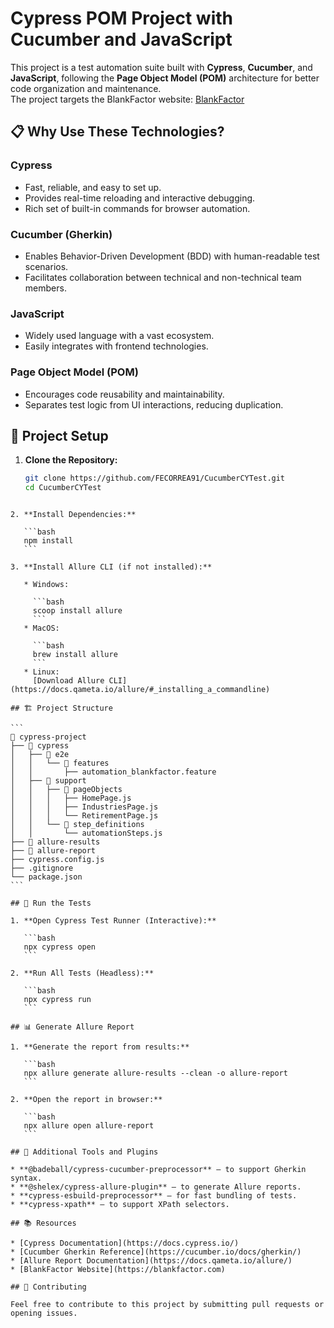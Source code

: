 # Cypress POM Project with Cucumber and JavaScript

This project is a test automation suite built with **Cypress**, **Cucumber**, and **JavaScript**, following the **Page Object Model (POM)** architecture for better code organization and maintenance.  
The project targets the BlankFactor website: [BlankFactor](https://blankfactor.com)

## 📋 Why Use These Technologies?

### **Cypress**
* Fast, reliable, and easy to set up.
* Provides real-time reloading and interactive debugging.
* Rich set of built-in commands for browser automation.

### **Cucumber (Gherkin)**
* Enables Behavior-Driven Development (BDD) with human-readable test scenarios.
* Facilitates collaboration between technical and non-technical team members.

### **JavaScript**
* Widely used language with a vast ecosystem.
* Easily integrates with frontend technologies.

### **Page Object Model (POM)**
* Encourages code reusability and maintainability.
* Separates test logic from UI interactions, reducing duplication.

## 🚀 Project Setup

1. **Clone the Repository:**
   ```bash
   git clone https://github.com/FECORREA91/CucumberCYTest.git
   cd CucumberCYTest
````

2. **Install Dependencies:**

   ```bash
   npm install
   ```

3. **Install Allure CLI (if not installed):**

   * Windows:

     ```bash
     scoop install allure
     ```
   * MacOS:

     ```bash
     brew install allure
     ```
   * Linux:
     [Download Allure CLI](https://docs.qameta.io/allure/#_installing_a_commandline)

## 🏗️ Project Structure

```
📂 cypress-project
├── 📁 cypress
│   ├── 📁 e2e
│   │   └── 📁 features
│   │       ├── automation_blankfactor.feature
│   ├── 📁 support
│   │   ├── 📁 pageObjects
│   │   │   ├── HomePage.js
│   │   │   ├── IndustriesPage.js
│   │   │   └── RetirementPage.js
│   │   └── 📁 step_definitions
│   │       └── automationSteps.js
├── 📁 allure-results
├── 📁 allure-report
├── cypress.config.js
├── .gitignore
└── package.json
```

## 🧪 Run the Tests

1. **Open Cypress Test Runner (Interactive):**

   ```bash
   npx cypress open
   ```

2. **Run All Tests (Headless):**

   ```bash
   npx cypress run
   ```

## 📊 Generate Allure Report

1. **Generate the report from results:**

   ```bash
   npx allure generate allure-results --clean -o allure-report
   ```

2. **Open the report in browser:**

   ```bash
   npx allure open allure-report
   ```

## 🔧 Additional Tools and Plugins

* **@badeball/cypress-cucumber-preprocessor** – to support Gherkin syntax.
* **@shelex/cypress-allure-plugin** – to generate Allure reports.
* **cypress-esbuild-preprocessor** – for fast bundling of tests.
* **cypress-xpath** – to support XPath selectors.

## 📚 Resources

* [Cypress Documentation](https://docs.cypress.io/)
* [Cucumber Gherkin Reference](https://cucumber.io/docs/gherkin/)
* [Allure Report Documentation](https://docs.qameta.io/allure/)
* [BlankFactor Website](https://blankfactor.com)

## 🤝 Contributing

Feel free to contribute to this project by submitting pull requests or opening issues.


